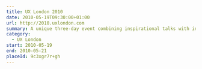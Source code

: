 ```yaml
---
title: UX London 2010
date: 2010-05-19T09:30:00+01:00
url: http://2010.uxlondon.com
summary: A unique three-day event combining inspirational talks with in-depth workshops presented by some of the industry’s biggest names.
category:
  - UX London
start: 2010-05-19
end: 2010-05-21
placeId: 9c3xgr7r+gh
---
```

